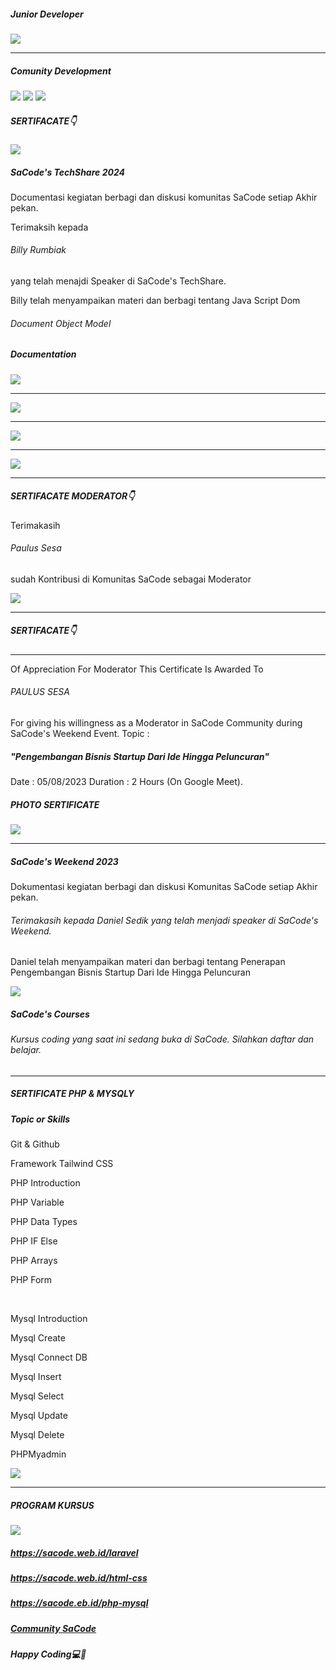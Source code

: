 ##### Junior Developer 
![](./paulus_sesa.jpeg) <hr>


##### Comunity Development
![](./1.jpeg)
![](./2.jpeg)
![](./3.jpeg)

##### SERTIFACATE👇
![](./smp.png) 

##### SaCode's TechShare 2024
<p>Documentasi kegiatan berbagi dan diskusi
komunitas SaCode setiap Akhir pekan.</p>

<p>Terimaksih kepada <h6>Billy Rumbiak</h6>
yang telah menajdi Speaker di SaCode's TechShare.</p>

<p>Billy telah menyampaikan materi dan berbagi tentang Java Script Dom 
<h6>Document Object Model </h6></p>

##### Documentation
![](./foto5.png) <hr>
![](./foto6.png) <hr>
![](./foto7.png) <hr>
![](./foto8.png) <hr>



##### SERTIFACATE MODERATOR👇 
<p>Terimakasih <h6>Paulus Sesa</h6> sudah Kontribusi di Komunitas SaCode sebagai Moderator </p>

![](./TechShare.png) <hr>


##### SERTIFACATE👇 
<hr>
Of Appreciation For Moderator 
This Certificate Is Awarded To
<h6>PAULUS SESA</h6>
For giving his willingness as a Moderator in SaCode Community during SaCode's Weekend Event.
Topic :<h5>"Pengembangan Bisnis Startup Dari Ide Hingga Peluncuran"</h5>
Date  : 05/08/2023
Duration : 2 Hours (On Google Meet).


##### PHOTO SERTIFICATE
![](./certificate.jpeg) <hr>

##### SaCode's Weekend 2023
<p>Dokumentasi kegiatan berbagi dan diskusi 
Komunitas SaCode setiap Akhir pekan.</p>


<h6>Terimakasih kepada Daniel Sedik
yang telah menjadi speaker
di SaCode's Weekend.</h6>

<p>Daniel telah menyampaikan materi dan berbagi
tentang Penerapan Pengembangan Bisnis Startup 
Dari Ide Hingga Peluncuran</p>

![](./weekend.jpeg)


##### SaCode's Courses
<h6>Kursus coding yang saat ini sedang buka di SaCode.
Silahkan daftar dan belajar.</h6> <hr>

##### SERTIFICATE PHP & MYSQLY
<h5>Topic or Skills</h5>
<p>Git & Github</p> 			
<p>Framework Tailwind CSS</p>	
<p>PHP Introduction</p>			
<p>PHP Variable</p>				
<p>PHP Data Types</p>			
<p>PHP IF Else</p>				
<p>PHP Arrays</p>				
<p>PHP Form</p>					
<br>
<p>Mysql Introduction</p>
<p>Mysql Create</p>
<p>Mysql Connect DB</p>
<p>Mysql Insert</p>
<p>Mysql Select</p>
<p>Mysql Update</p>
<p>Mysql Delete</p>
<p>PHPMyadmin</p>

![](./paul.png)
<hr>

##### PROGRAM KURSUS
![](./kursus.jpeg)
##### https://sacode.web.id/laravel
##### https://sacode.web.id/html-css
##### https://sacode.eb.id/php-mysql


##### [Community SaCode](https://www.sacode.web.id/)
<H5>Happy Coding💻🚀</H5>


